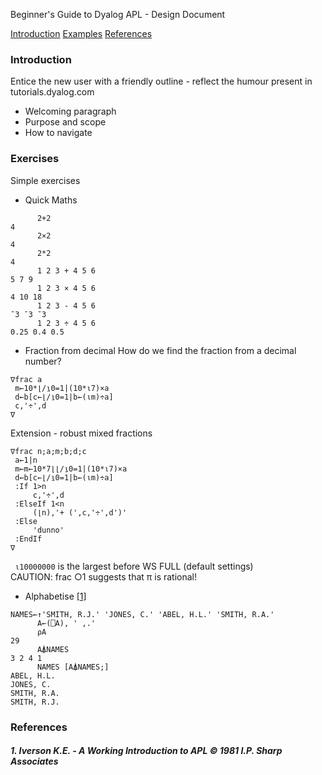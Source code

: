 Beginner's Guide to Dyalog APL - Design Document

[Introduction](#introduction)
[Examples](#examples)
[References](#references)

### Introduction
Entice the new user with a friendly outline - reflect the humour present in tutorials.dyalog.com
- Welcoming paragraph
- Purpose and scope
- How to navigate

### Exercises
Simple exercises
- Quick Maths
```APL
      2+2
4
      2×2
4
      2*2
4
      1 2 3 + 4 5 6
5 7 9
      1 2 3 × 4 5 6
4 10 18
      1 2 3 - 4 5 6
¯3 ¯3 ¯3
      1 2 3 ÷ 4 5 6
0.25 0.4 0.5
```
- Fraction from decimal
How do we find the fraction from a decimal number?
```APL
∇frac a
 m←10*⌊/⍸0=1|(10*⍳7)×a
 d←b[c←⌊/⍸0=1|b←(⍳m)÷a]
 c,'÷',d
∇
```
Extension - robust mixed fractions
```APL
∇frac n;a;m;b;d;c
 a←1|n
 m←m←10*7⌊⌊/⍸0=1|(10*⍳7)×a
 d←b[c←⌊/⍸0=1|b←(⍳m)÷a]
 :If 1>n
     c,'÷',d
 :ElseIf 1<n
     (⌊n),'+ (',c,'÷',d')'
 :Else
     'dunno'
 :EndIf
∇
```
``` ⍳10000000``` is the largest before WS FULL (default settings)  
CAUTION: frac ○1 suggests that π is rational!

- Alphabetise [[1]](#1-iverson-ke--1981-ip-sharp-associates)
```APL
NAMES←↑'SMITH, R.J.' 'JONES, C.' 'ABEL, H.L.' 'SMITH, R.A.'
      A←(⎕A), ' ,.'
      ⍴A
29
      A⍋NAMES
3 2 4 1
      NAMES [A⍋NAMES;]
ABEL, H.L. 
JONES, C.  
SMITH, R.A.
SMITH, R.J.
```
### References
##### 1. Iverson K.E. - A Working Introduction to APL © 1981 I.P. Sharp Associates
